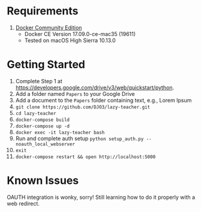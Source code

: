 # Requirements
1. [Docker Community Edition](https://www.docker.com/community-edition)
    * Docker CE Version 17.09.0-ce-mac35 (19611)
    * Tested on macOS High Sierra 10.13.0

# Getting Started
1. Complete Step 1 at https://developers.google.com/drive/v3/web/quickstart/python.
2. Add a folder named `Papers` to your Google Drive
3. Add a document to the `Papers` folder containing text, e.g., Lorem Ipsum
4. `git clone https://github.com/DJO3/lazy-teacher.git`
5. `cd lazy-teacher` 
6. `docker-compose build`
7. `docker-compose up -d`
8. `docker exec -it lazy-teacher bash`
9. Run and complete auth setup `python setup_auth.py --noauth_local_webserver`
10. `exit`
11. `docker-compose restart && open http://localhost:5000`

# Known Issues
OAUTH integration is wonky, sorry! Still learning how to do it properly with a web redirect. 
